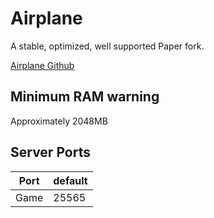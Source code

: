 # Airplane

A stable, optimized, well supported Paper fork.

[Airplane Github](https://github.com/TECHNOVE/Airplane)

## Minimum RAM warning

Approximately 2048MB

## Server Ports

| Port    | default |
|---------|---------|
| Game    | 25565   |
